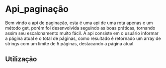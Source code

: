 # Api_paginação

Bem vindo a api de paginação, esta é uma api de uma rota apenas e um método get, porém foi desenvolvida seguindo as boas práticas, tornando assim seu escalonamento muito fácil.
A api consiste em o usuário informar a página atual e o total de páginas, como resultado é retornado um array de strings com um limite de 5 páginas, destacando a página atual.

## Utilização


